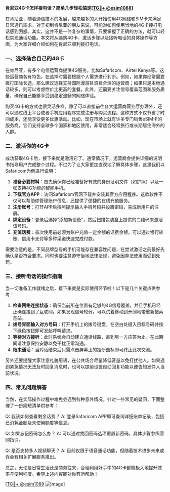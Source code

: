 **肯尼亚4G卡怎样接电话？简单几步轻松搞定[[TG💪+ @esim1088](https://t.me/s/esim1088)]**

在肯尼亚，随着通信技术的发展，越来越多的人开始使用4G网络和SIM卡来满足日常通讯需求。对于初到肯尼亚的朋友来说，可能对如何使用当地的4G卡接打电话感到困惑。其实，这并不是一件复杂的事情，只要掌握了正确的方法，就可以轻松实现通话功能。本文将从选购4G卡、激活步骤以及接听电话的具体操作等方面，为大家详细介绍如何在肯尼亚顺利接打电话。

### 一、选择适合自己的4G卡

在肯尼亚，有多个电信运营商提供4G服务，比如Safaricom、Airtel Kenya等。这些运营商各有特色，在选择时需要根据个人需求进行判断。例如，如果你经常需要拨打国际长途，那么建议选择支持国际漫游且资费合理的运营商；如果只是本地通话较多，则可以考虑性价比更高的套餐。此外，还需要关注信号覆盖范围和服务质量，确保自己能够享受到稳定流畅的网络体验。

购买4G卡的方式也很灵活多样。除了可以直接前往各大运营商营业厅办理外，还可以通过线上平台或者手机应用程序完成注册与购买流程。这种方式不仅节省了时间成本，还能享受更多优惠活动。比如，现在市场上就有许多专门销售eSIM卡的服务商，它们支持全球多个国家和地区使用，非常适合经常旅行或长期居住海外的人群。

### 二、激活你的4G卡

成功获取4G卡后，接下来就是激活它了。通常情况下，运营商会提供详细的说明书指导用户完成整个过程。不过为了让大家更加直观地了解具体步骤，这里我们以Safaricom为例进行说明：

1. **准备必要材料**：首先确保你已经准备好有效的身份证明文件（如护照）以及一张支持4G功能的智能手机。
2. **下载官方APP**：访问Safaricom官网下载并安装其官方应用程序。这款软件不仅可以帮助你管理账户信息，还提供了便捷的在线充值服务。
3. **注册账号**：打开APP后按照提示输入手机号码并设置密码，完成新用户的注册。
4. **绑定设备**：登录后选择“添加新设备”，然后扫描包装盒上提供的二维码来激活该号码。
5. **充值话费**：首次使用前必须为账户充值一定金额的话费余额。可以通过银行转账、信用卡支付等多种渠道快速完成付款。

需要注意的是，不同品牌型号的手机可能存在兼容性问题，在尝试激活之前最好先确认是否符合要求。同时也要注意遵守当地法律法规，避免因非法使用而受到处罚。

### 三、接听电话的操作指南

当一切准备工作就绪之后，接下来就是实际使用环节啦！以下是几个关键点供参考：

1. **检查网络连接状态**：确保当前所在位置有足够的4G信号覆盖，并且手机已经正确连接到了互联网。如果发现信号较弱，可以试着移动到开阔地带重新搜索基站。
2. **拨号界面输入对方号码**：打开手机上的拨号键盘，在空白处键入目标号码并按下绿色按钮即可发起呼叫请求。
3. **等待对方接听**：此时系统会自动建立通话线路，直到另一方应答为止。在此期间请注意保持安静以免干扰正常沟通。
4. **结束通话**：当对话结束后只需点击屏幕上的挂断图标即可终止此次交流。

另外还要提醒大家注意礼貌用语，在公共场合尽量降低音量以免打扰他人。如果遇到紧急情况无法及时回复消息时，也可以提前设置自动回复功能以便告知发件人当前状况。

### 四、常见问题解答

当然，在实际操作过程中难免会遇到各种意外情况。针对一些常见的疑问，下面整理了一份简短清单供参考：

Q: 我该如何查看剩余话费？
A: 登录Safaricom APP即可查询详细账单记录，包括已消耗金额及未使用额度等信息。

Q: 如果忘记密码怎么办？
A: 可以通过找回密码选项重置新密码，具体步骤参照官网指引。

Q: 是否支持多人视频聊天？
A: 目前仅限于语音通话功能，但随着技术进步未来或许会有相关扩展服务推出。

总之，无论是日常生活还是商务往来，合理利用好手中的4G卡都能极大地提升效率与便利程度。希望上述内容能对你有所帮助！

[[TG💪+ @esim1088](https://t.me/s/esim1088) ![Image](https://i.postimg.cc/4NQfJmqS/Snipaste-2025-05-13-00-14-12.png)]